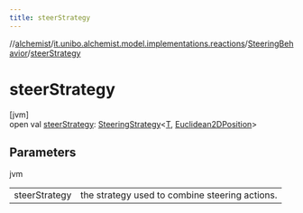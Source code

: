 ```yaml
---
title: steerStrategy
---
```

//[alchemist](../../../index.html)/[it.unibo.alchemist.model.implementations.reactions](../index.html)/[SteeringBehavior](index.html)/[steerStrategy](steer-strategy.html)



# steerStrategy



[jvm]\
open val [steerStrategy](steer-strategy.html): [SteeringStrategy](../../it.unibo.alchemist.model.interfaces/-steering-strategy/index.html)<[T](index.html), [Euclidean2DPosition](../../it.unibo.alchemist.model.implementations.positions/-euclidean2-d-position/index.html)>



## Parameters


jvm

| | |
|---|---|
| steerStrategy | the strategy used to combine steering actions. |





